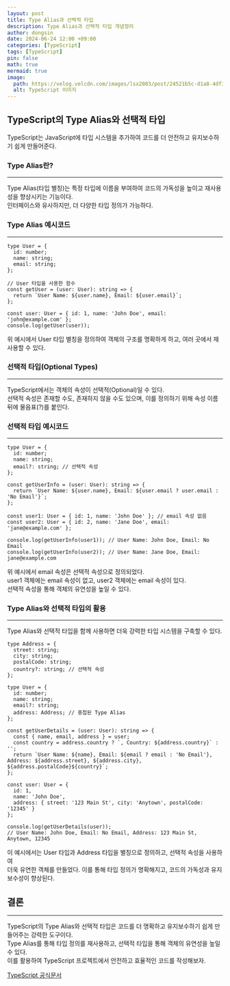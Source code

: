 ```yaml
---
layout: post
title: Type Alias과 선택적 타입
description: Type Alias과 선택적 타입 개념정리
author: dongsin
date: 2024-06-24 12:00 +09:00
categories: [TypeScript]
tags: [TypeScript]
pin: false
math: true
mermaid: true
image:
  path: https://velog.velcdn.com/images/lsx2003/post/24521b5c-d1a8-4df3-9fed-43b26788a005/image.png
  alt: TypeScript 이미지
---
```


## TypeScript의 Type  Alias와 선택적 타입
TypeScript는 JavaScript에 타입 시스템을 추가하여 코드를 더 안전하고 유지보수하기 쉽게 만들어준다.

### Type Alias란?
---
Type Alias(타입 별칭)는 특정 타입에 이름을 부여하여 코드의 가독성을 높이고 재사용성을 향상시키는 기능이다.<br /> 인터페이스와 유사하지만, 더 다양한 타입 정의가 가능하다.<br />

### Type Alias 예시코드
---
```tsx
type User = {
  id: number;
  name: string;
  email: string;
};

// User 타입을 사용한 함수
const getUser = (user: User): string => {
  return `User Name: ${user.name}, Email: ${user.email}`;
};

const user: User = { id: 1, name: 'John Doe', email: 'john@example.com' };
console.log(getUser(user));
```
위 예시에서 User 타입 별칭을 정의하여 객체의 구조를 명확하게 하고, 여러 곳에서 재사용할 수 있다.<br />


### 선택적 타입(Optional Types)
---
TypeScript에서는 객체의 속성이 선택적(Optional)일 수 있다. <br />
선택적 속성은 존재할 수도, 존재하지 않을 수도 있으며, 이를 정의하기 위해 속성 이름 뒤에 물음표(?)를 붙인다.<br />

### 선택적 타입 예시코드
---
```tsx
type User = {
  id: number;
  name: string;
  email?: string; // 선택적 속성
};

const getUserInfo = (user: User): string => {
  return `User Name: ${user.name}, Email: ${user.email ? user.email : 'No Email'}`;
};

const user1: User = { id: 1, name: 'John Doe' }; // email 속성 없음
const user2: User = { id: 2, name: 'Jane Doe', email: 'jane@example.com' };

console.log(getUserInfo(user1)); // User Name: John Doe, Email: No Email
console.log(getUserInfo(user2)); // User Name: Jane Doe, Email: jane@example.com
```
위 예시에서 email 속성은 선택적 속성으로 정의되었다.<br />
user1 객체에는 email 속성이 없고, user2 객체에는 email 속성이 있다.<br />
선택적 속성을 통해 객체의 유연성을 높일 수 있다.<br />

### Type Alias와 선택적 타입의 활용
---
Type Alias와 선택적 타입을 함께 사용하면 더욱 강력한 타입 시스템을 구축할 수 있다.

```tsx
type Address = {
  street: string;
  city: string;
  postalCode: string;
  country?: string; // 선택적 속성
};

type User = {
  id: number;
  name: string;
  email?: string;
  address: Address; // 중첩된 Type Alias
};

const getUserDetails = (user: User): string => {
  const { name, email, address } = user;
  const country = address.country ? `, Country: ${address.country}` : '';
  return `User Name: ${name}, Email: ${email ? email : 'No Email'}, Address: ${address.street}, ${address.city}, ${address.postalCode}${country}`;
};

const user: User = {
  id: 1,
  name: 'John Doe',
  address: { street: '123 Main St', city: 'Anytown', postalCode: '12345' }
};

console.log(getUserDetails(user));
// User Name: John Doe, Email: No Email, Address: 123 Main St, Anytown, 12345
```
이 예시에서는 User 타입과 Address 타입을 별칭으로 정의하고, 선택적 속성을 사용하여<br />
더욱 유연한 객체를 만들었다. 이를 통해 타입 정의가 명확해지고, 코드의 가독성과 유지보수성이 향상된다.<br />

## 결론
---
TypeScript의 Type Alias와 선택적 타입은 코드를 더 명확하고 유지보수하기 쉽게 만들어주는 강력한 도구이다. <br />
Type Alias를 통해 타입 정의를 재사용하고, 선택적 타입을 통해 객체의 유연성을 높일 수 있다.<br />
이를 활용하여 TypeScript 프로젝트에서 안전하고 효율적인 코드를 작성해보자.<br />

[TypeScript 공식문서](https://yamoo9.gitbook.io/typescript)